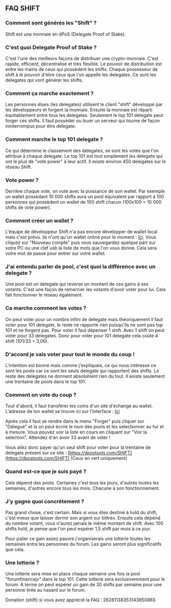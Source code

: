 ## FAQ SHIFT

### Comment sont générés les "Shift" ?
Shift est une monnaie en dPoS (Delegate Proof of Stake). 

### C'est quoi Delegate Proof of Stake ?
C'est l'une des meilleurs façons de distribuer une crypto-monnaie. C'est rapide, efficient, décentralisé et très flexible.
Le pouvoir de distribution est entre les mains de ceux qui possèdent les shifts. Chaque possesseur de shift à le pouvoir d'élire ceux que l'on appelle les delegates. Ce sont les delegates qui vont générer les shifts. 

### Comment ça marche exactement ?
Les personnes élues (les delegates) utilisent le client "shift" développé par les développeurs et forgent la monnaie. Ensuite la monnaie est réparti équitablement entre tous les delegates. Seulement le top 101 delegate peut forger ces shifts. Il faut posséder ou louer un serveur qui tourne de façon ininterrompus pour être delegate. 

### Comment marche le top 101 delegate ?
Ce qui détermine le classement des delegates, se sont les votes que l'on attribue à chaque delegate. Le top 101 est tout simplement les delegate qui ont le plus de "vote power" à leur actif. Il existe environ 450 delegates sur le réseau Shift. 

### Vote power ?
Derrière chaque vote, on vote avec la puissance de son wallet. Par exemple un wallet possèdant 10 000 shifts aura un poid équivalent par rapport à 100 personnes qui possèdent un wallet de 100 shift chacun (100x100 = 10 000 shifts de vote power). 

### Comment créer un wallet ?
L'équipe de développeur Shift n'a pas encore développer de wallet local mais c'est prévu. Ils n'ont qu'un wallet online pour le moment :  [Ici](https://wallet.shiftnrg.org/). Vous cliquez sur "Nouveau compte" puis vous sauvegardez quelque part sur votre PC ou une clef usb la liste de mots que l'on vous donne. Cela sera votre mot de passe pour entrer sur votre wallet. 

### J'ai entendu parler de pool, c'est quoi la différence avec un delegate ?
Une pool est un delegate qui reverse un montant de ces gains à ses votants. C'est une façon de remercier les votants d'avoir voter pour lui. Cela fait fonctionner le réseau également. 

### Ca marche comment les votes ?
On peut voter pour un nombre infini de delegate mais théoriquement il faut voter pour 101 delegate, le reste ne rapporte rien puisqu'ils ne sont pas top 101 et ne forgent pas. Pour voter il faut dépenser 1 shift. Avec 1 shift on peut voter pour 33 delegates. Donc pour voter pour 101 delegate cela coûte 4 shift (101/33 = 3,06). 

### D'accord je vais voter pour tout le monde du coup !
L'intention est bonne mais comme j'expliquais, ce qui nous intéresse ce sont les pools car ce sont les seuls delegate qui rapportent des shifts. Le reste des delegates ne donnent absolument rien du tout. Il existe seulement une trentaine de pools dans le top 101. 

### Comment on vote du coup ?
Tout d'abord, il faut transférer tes coins d'un site d'échange au wallet. L'adresse de ton wallet se trouve ici sur l'interface :
[Ici](https://image.prntscr.com/image/lwX1bnbqStq9svZXrMAmoQ.png)

Après cela il faut se rendre dans le menu "Forger" puis cliquer sur "Délegué" et la on peut écrire le nom des pools et les selectionner au fur et à mesure. Vous pouvez voir la liste en cours en cliquant sur "Voir la selection". Attendez d'en avoir 33 avant de voter !

Vous allez donc payer qu'un seul shift pour voter pour la trentaine de delegate présent sur ce site : [https://dpostools.com/SHIFT](https://dpostools.com/SHIFT)
(Ceux en vert uniquement)

### Quand est-ce que je suis payé ?
Cela dépend des pools. Certaines c'est tous les jours, d'autres toutes les semaines, d'autres encore tous les mois. Chacune à son fonctionnement. 

### J'y gagne quoi concrètement ?
Pas grand chose, c'est certain. Mais si vous êtes destiné à hold du shift, c'est mieux que laisser dormir son argent sur bittrex. Ensuite cela dépend du nombre votant, vous n'aurez jamais le même montant de shift. Avec 100 shifts hold, je pense que l'on peut espérer  1,5 shift par mois à ce jour. 

Pour palier ce gain assez pauvre j'organiserais une lotterie toutes les semaines entre les personnes du forum. Les gains seront plus significatifs que cela. 

### Une lotterie ?
Une lotterie sera mise en place chaque semaine une fois la pool "forumfinancejv" dans le top 101. Cette lotterie sera exclusivemment pour le forum. A terme on peut espérer un gain de 30 shifts par semaine pour une personne tirée au hasard sur le forum. 

Donation (shift) si vous avez apprécié la FAQ : 2628113835314385086S










